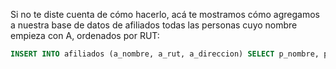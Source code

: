 Si no te diste cuenta de cómo hacerlo, acá te mostramos cómo agregamos a nuestra base de datos de afiliados todas las personas cuyo nombre empieza con A, ordenados por RUT: 

``` sql 
INSERT INTO afiliados (a_nombre, a_rut, a_direccion) SELECT p_nombre, p_rut, p_domicilio FROM personas WHERE nombre LIKE "A%" ORDER BY p_rut;
```
